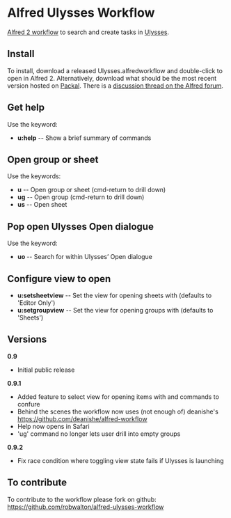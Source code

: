 # Alfred Ulysses Workflow

[Alfred 2 workflow](https://www.alfredapp.com/workflows/) to search and create tasks in [Ulysses](https://ulyssesapp.com).

## Install
To install, download a released Ulysses.alfredworkflow and double-click to open in Alfred 2. Alternatively, download what should be the most recent version hosted on [Packal](http://www.packal.org/workflow/ulysses). There is a [discussion thread on the Alfred forum](http://www.alfredforum.com/topic/9662-ulysses-workflow/).

## Get help
Use the keyword:

- **u:help** -- Show a brief summary of commands

## Open group or sheet
Use the keywords:

- **u** -- Open group or sheet (cmd-return to drill down)
- **ug** -- Open group (cmd-return to drill down)
- **us** -- Open sheet

## Pop open Ulysses Open dialogue

Use the keyword:
- **uo <arg>** -- Search for <arg> within Ulysses’ Open dialogue

## Configure view to open

- **u:setsheetview** -- Set the view for opening sheets with (defaults to 'Editor Only')
- **u:setgroupview** -- Set the view for opening groups with (defaults to 'Sheets')

## Versions

**0.9**
- Initial public release

**0.9.1**
- Added feature to select view for opening items with and commands to confure
- Behind the scenes the workflow now uses (not enough of) deanishe's https://github.com/deanishe/alfred-workflow
- Help now opens in Safari
- 'ug' command no longer lets user drill into empty groups   

**0.9.2**
- Fix race condition where toggling view state fails if Ulysses is launching

## To contribute
To contribute to the workflow please fork on github: https://github.com/robwalton/alfred-ulysses-workflow

